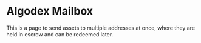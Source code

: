 # Algodex Mailbox
This is a page to send assets to multiple addresses at once, where they are held in escrow and can be redeemed later.

